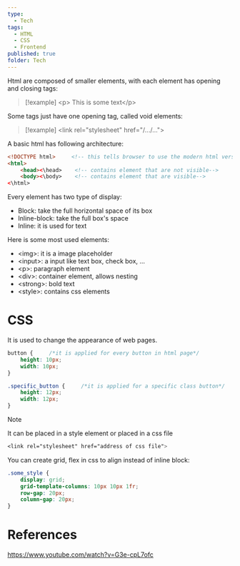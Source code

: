 ```yaml
---
type:
  - Tech
tags:
  - HTML
  - CSS
  - Frontend
published: true
folder: Tech
---
```


Html are composed of smaller elements, with each element has opening and closing tags:

>[!example]
>\<p\> This is some text\</p\>

Some tags just have one opening tag, called void elements:

>[!example]
>\<link rel="stylesheet" href="/.../..."\>

A basic html has following architecture:

```html
<!DOCTYPE html>     <!-- this tells browser to use the modern html version-->
<html>
	<head><\head>    <!-- contains element that are not visible-->
	<body><\body>    <!-- contains element that are visible-->
<\html>
```


Every element has two type of display:
- Block: take the full horizontal space of its box
- Inline-block: take the full box's space
- Inline: it is used for text

Here is some most used elements:
- \<img\>: it is a image placeholder
- \<input\>: a input like text box, check box, ...
- \<p\>: paragraph element
- \<div\>: container element, allows nesting
- \<strong\>: bold text
- \<style\>: contains css elements


# CSS

It is used to change the appearance of web pages.

```css
button {     /*it is applied for every button in html page*/
	height: 10px;
	width: 10px;
}

.specific_button {     /*it is applied for a specific class button*/
	height: 12px;
	width: 12px;
}

```

>[!note]
>It can be placed in a style element or placed in a css file

```css
<link rel="stylesheet" href="address of css file">	
```

You can create grid, flex in css to align instead of inline block:

```css
.some_style {
	display: grid;
	grid-template-columns: 10px 10px 1fr;
	row-gap: 20px;
	column-gap: 20px;
}
```
# References

https://www.youtube.com/watch?v=G3e-cpL7ofc
